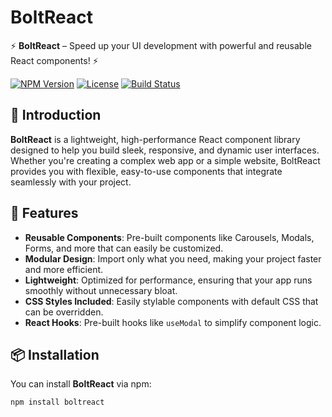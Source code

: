 # BoltReact

⚡ **BoltReact** – Speed up your UI development with powerful and reusable React components! ⚡

[![NPM Version](https://img.shields.io/npm/v/boltreact)](https://www.npmjs.com/package/boltreact)
[![License](https://img.shields.io/npm/l/boltreact)](https://github.com/DmStudioMp/boltreact/blob/main/LICENSE)
[![Build Status](https://img.shields.io/travis/com/DmStudioMp/boltreact)](https://travis-ci.com/DmStudioMp/boltreact)

## 🚀 Introduction

**BoltReact** is a lightweight, high-performance React component library designed to help you build sleek, responsive, and dynamic user interfaces. Whether you're creating a complex web app or a simple website, BoltReact provides you with flexible, easy-to-use components that integrate seamlessly with your project.

## 🌟 Features

- **Reusable Components**: Pre-built components like Carousels, Modals, Forms, and more that can easily be customized.
- **Modular Design**: Import only what you need, making your project faster and more efficient.
- **Lightweight**: Optimized for performance, ensuring that your app runs smoothly without unnecessary bloat.
- **CSS Styles Included**: Easily stylable components with default CSS that can be overridden.
- **React Hooks**: Pre-built hooks like `useModal` to simplify component logic.

## 📦 Installation

You can install **BoltReact** via npm:

```bash
npm install boltreact
